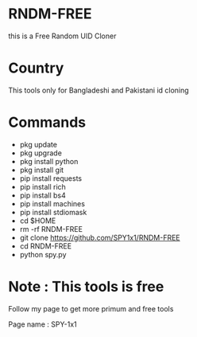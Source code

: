 # RNDM-FREE

this is a Free Random UID Cloner

# Country 

This tools only for Bangladeshi and Pakistani id cloning  

# Commands

- pkg update 
- pkg upgrade 
- pkg install python
- pkg install git 
- pip install requests 
- pip install rich
- pip install bs4
- pip install machines
- pip install stdiomask 
- cd $HOME
- rm -rf RNDM-FREE
- git clone https://github.com/SPY1x1/RNDM-FREE
- cd RNDM-FREE
- python spy.py

# Note : This tools is free 

Follow my page to get more primum and free tools 

Page name : SPY-1x1
